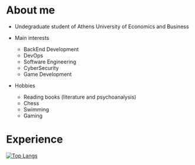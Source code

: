 About me
========
- Undegraduate student of Athens University of Economics and Business
- Main interests
  * BackEnd Development
  * DevOps
  * Software Engineering
  * CyberSecurity
  * Game Development
 
 
- Hobbies
  * Reading books (literature and psychoanalysis)
  * Chess
  * Swimming
  * Gaming

Experience
==========
[![Top Langs](https://github-readme-stats.vercel.app/api/top-langs/?username=alexegiev&langs_count=6&theme=tokyonight)](https://github.com/anuraghazra/github-readme-stats)
